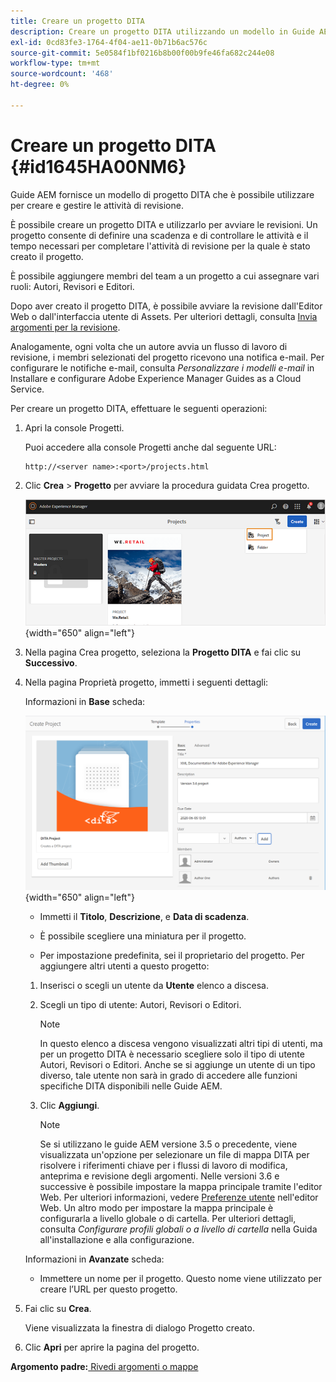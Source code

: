 ```yaml
---
title: Creare un progetto DITA
description: Creare un progetto DITA utilizzando un modello in Guide AEM. Scopri come utilizzare un progetto DITA per avviare le recensioni.
exl-id: 0cd83fe3-1764-4f04-ae11-0b71b6ac576c
source-git-commit: 5e0584f1bf0216b8b00f00b9fe46fa682c244e08
workflow-type: tm+mt
source-wordcount: '468'
ht-degree: 0%

---
```


# Creare un progetto DITA {#id1645HA00NM6}

Guide AEM fornisce un modello di progetto DITA che è possibile utilizzare per creare e gestire le attività di revisione.

È possibile creare un progetto DITA e utilizzarlo per avviare le revisioni. Un progetto consente di definire una scadenza e di controllare le attività e il tempo necessari per completare l&#39;attività di revisione per la quale è stato creato il progetto.

È possibile aggiungere membri del team a un progetto a cui assegnare vari ruoli: Autori, Revisori e Editori.

Dopo aver creato il progetto DITA, è possibile avviare la revisione dall&#39;Editor Web o dall&#39;interfaccia utente di Assets. Per ulteriori dettagli, consulta [Invia argomenti per la revisione](review-send-topics-for-review.md#).

Analogamente, ogni volta che un autore avvia un flusso di lavoro di revisione, i membri selezionati del progetto ricevono una notifica e-mail. Per configurare le notifiche e-mail, consulta *Personalizzare i modelli e-mail* in Installare e configurare Adobe Experience Manager Guides as a Cloud Service.

Per creare un progetto DITA, effettuare le seguenti operazioni:

1. Apri la console Progetti.

   Puoi accedere alla console Progetti anche dal seguente URL:

   ```http
   http://<server name>:<port>/projects.html
   ```

1. Clic **Crea** \> **Progetto** per avviare la procedura guidata Crea progetto.

   ![](images/project-console-63.png){width="650" align="left"}

1. Nella pagina Crea progetto, seleziona la **Progetto DITA** e fai clic su **Successivo**.

1. Nella pagina Proprietà progetto, immetti i seguenti dettagli:

   Informazioni in **Base** scheda:

   ![](images/create-project.png){width="650" align="left"}

   - Immetti il **Titolo**, **Descrizione**, e **Data di scadenza**.

   - È possibile scegliere una miniatura per il progetto.

   - Per impostazione predefinita, sei il proprietario del progetto. Per aggiungere altri utenti a questo progetto:

   1. Inserisci o scegli un utente da **Utente** elenco a discesa.

   1. Scegli un tipo di utente: Autori, Revisori o Editori.

      >[!NOTE]
      >
      >In questo elenco a discesa vengono visualizzati altri tipi di utenti, ma per un progetto DITA è necessario scegliere solo il tipo di utente Autori, Revisori o Editori. Anche se si aggiunge un utente di un tipo diverso, tale utente non sarà in grado di accedere alle funzioni specifiche DITA disponibili nelle Guide AEM.

   1. Clic **Aggiungi**.

      >[!NOTE]
      >
      >Se si utilizzano le guide AEM versione 3.5 o precedente, viene visualizzata un&#39;opzione per selezionare un file di mappa DITA per risolvere i riferimenti chiave per i flussi di lavoro di modifica, anteprima e revisione degli argomenti. Nelle versioni 3.6 e successive è possibile impostare la mappa principale tramite l&#39;editor Web. Per ulteriori informazioni, vedere [Preferenze utente](web-editor-features.md#id2087G0P40SB) nell&#39;editor Web. Un altro modo per impostare la mappa principale è configurarla a livello globale o di cartella. Per ulteriori dettagli, consulta *Configurare profili globali o a livello di cartella* nella Guida all&#39;installazione e alla configurazione.

   Informazioni in **Avanzate** scheda:

   - Immettere un nome per il progetto. Questo nome viene utilizzato per creare l’URL per questo progetto.

1. Fai clic su **Crea**.

   Viene visualizzata la finestra di dialogo Progetto creato.

1. Clic **Apri** per aprire la pagina del progetto.


**Argomento padre:**[ Rivedi argomenti o mappe](review.md)
